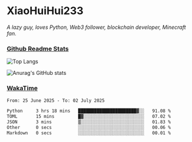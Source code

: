 # XiaoHuiHui233

*A lazy guy, loves Python, Web3 follower, blockchain developer, Minecraft fan.*

### [Github Readme Stats](https://github.com/anuraghazra/github-readme-stats)

![Top Langs](https://github-readme-stats.vercel.app/api/top-langs/?username=XiaoHuiHui233&layout=compact&theme=github_dark)

![Anurag's GitHub stats](https://github-readme-stats.vercel.app/api?username=XiaoHuiHui233&show_icons=true&theme=github_dark)

### [WakaTime](https://wakatime.com)

<!--START_SECTION:waka-->

```txt
From: 25 June 2025 - To: 02 July 2025

Python     3 hrs 18 mins   ██████████████████████▓░░   91.08 %
TOML       15 mins         █▓░░░░░░░░░░░░░░░░░░░░░░░   07.02 %
JSON       3 mins          ▒░░░░░░░░░░░░░░░░░░░░░░░░   01.83 %
Other      0 secs          ░░░░░░░░░░░░░░░░░░░░░░░░░   00.06 %
Markdown   0 secs          ░░░░░░░░░░░░░░░░░░░░░░░░░   00.01 %
```

<!--END_SECTION:waka-->
